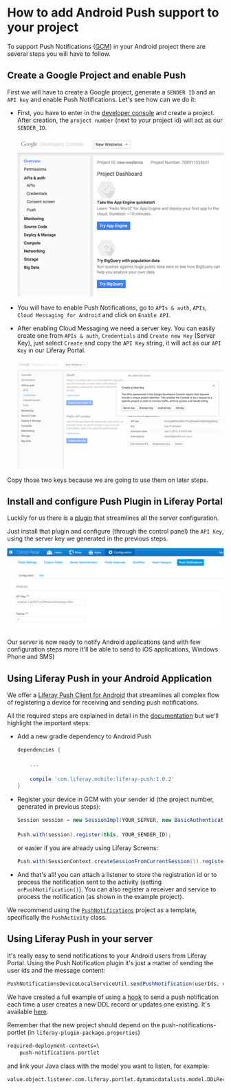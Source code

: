 # How to add Android Push support to your project

To support Push Notifications ([GCM](https://developers.google.com/cloud-messaging/)) in your Android project there are several steps you will have to follow.

## Create a Google Project and enable Push

First we will have to create a Google project, generate a `SENDER ID` and an `API key` and enable Push Notifications. Let's see how can we do it:

* First, you have to enter in the [developer console](https://console.developers.google.com/) and create a project. After creation, the `project number` (next to your project id) will act as our `SENDER_ID`. 

	![An example app with the project number](project_number.png)

* You will have to enable Push Notifications, go to `APIs & auth`, `APIs`, `Cloud Messaging for Android` and click on `Enable API`.
* After enabling Cloud Messaging we need a server key. You can easily create one from `APIs & auth`, `Credentials` and `Create new Key` (Server Key), just select `Create` and copy the `API Key` string, it will act as our `API Key` in our Liferay Portal.

	![Creating a server key](server_key.png)

Copy those two keys because we are going to use them on later steps.

## Install and configure Push Plugin in Liferay Portal

Luckily for us there is a [plugin](http://www.liferay.com/es/marketplace/-/mp/application/48439053) that streamlines all the server configuration.

Just install that plugin and configure (through the control panel) the `API Key`, using the server key we generated in the previous steps.

![Configure the server key](push_portlet.png)

Our server is now ready to notify Android applications (and with few configuration steps more it'll be able to send to iOS applications, Windows Phone and SMS)

## Using Liferay Push in your Android Application

We offer a [Liferay Push Client for Android](https://github.com/brunofarache/liferay-push-android) that streamlines all complex flow of registering a device for receiving and sending push notifications.

All the required steps are explained in detail in the [documentation](https://github.com/brunofarache/liferay-push-android) but we'll highlight the important steps:

* Add a new gradle dependency to Android Push

	```groovy
	dependencies {
	
		...
		
		compile 'com.liferay.mobile:liferay-push:1.0.2'
	}
	```
	
* Register your device in GCM with your sender id (the project number, generated in previous steps):

	```java
	Session session = new SessionImpl(YOUR_SERVER, new BasicAuthentication(YOUR_USER, YOUR_PASSWORD));
	
	Push.with(session).register(this, YOUR_SENDER_ID);
	```
	
	or easier if you are already using Liferay Screens:
	
	```java
	Push.with(SessionContext.createSessionFromCurrentSession()).register(this, YOUR_SENDER_ID);
	```

* And that's all! you can attach a listener to store the registration id or to process the notification sent to the activity (setting `onPushNotification()`). You can also register a receiver and service to process the notification (as shown in the example project).

We recommend using the [`PushNotifications`](https://github.com/liferay/liferay-screens/tree/master/android/samples) project as a template, specifically the `PushActivity` class.

## Using Liferay Push in your server

It's really easy to send notifications to your Android users from Liferay Portal. Using the Push Notification plugin it's just a matter of sending the user ids and the message content:

```java
PushNotificationsDeviceLocalServiceUtil.sendPushNotification(userIds, content);
```

We have created a full example of using a [hook](https://www.liferay.com/es/documentation/liferay-portal/6.2/development/-/ai/customize-and-extend-functionality-hooks-liferay-portal-6-2-dev-guide-en) to send a push notification each time a user creates a new DDL record or updates one existing. It's available [here](https://github.com/nhpatt/push-with-ddl-hook).

Remember that the new project should depend on the push-notifications-portlet (in `liferay-plugin-package.properties`)

```xml
required-deployment-contexts=\
    push-notifications-portlet
```

and link your Java class with the model you want to listen, for example:

```xml
value.object.listener.com.liferay.portlet.dynamicdatalists.model.DDLRecord=com.liferay.push.hooks.DDLRecordModelListener
```
